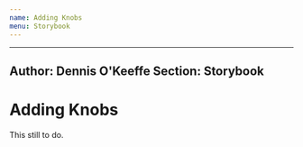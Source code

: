 ```yaml
---
name: Adding Knobs
menu: Storybook 
---
```

---
Author: Dennis O'Keeffe
Section: Storybook
---

# Adding Knobs

This still to do.
